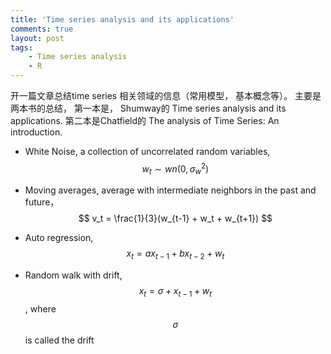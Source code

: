 ```yaml
---
title: 'Time series analysis and its applications'
comments: true
layout: post
tags:
    - Time series analysis
    - R
---
```


开一篇文章总结time series 相关领域的信息（常用模型， 基本概念等）。 主要是两本书的总结， 第一本是， Shumway的 Time series analysis and its applications. 第二本是Chatfield的 The analysis of Time Series: An introduction. 

- White Noise, a collection of uncorrelated random variables, $$ w_t \sim wn(0, \sigma_w^2) $$

- Moving averages, average with intermediate neighbors in the past and future， $$ v_t = \frac{1}{3}(w_{t-1} + w_t + w_{t+1}) $$

- Auto regression, $$ x_t = ax_{t-1} + bx_{t-2} + w_t $$

- Random walk with drift, $$ x_t = \sigma + x_{t-1} + w_t $$, where $$ \sigma $$ is called the drift 



